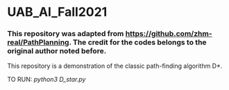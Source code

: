 # UAB_AI_Fall2021
### This repository was adapted from https://github.com/zhm-real/PathPlanning. The credit for the codes belongs to the original author noted before.


This repository is a demonstration of the classic path-finding algorithm D*.

TO RUN:
*python3 D_star.py*
